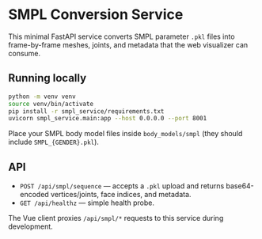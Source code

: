 # SMPL Conversion Service

This minimal FastAPI service converts SMPL parameter `.pkl` files into frame-by-frame meshes, joints, and metadata that the web visualizer can consume.

## Running locally

```bash
python -m venv venv
source venv/bin/activate
pip install -r smpl_service/requirements.txt
uvicorn smpl_service.main:app --host 0.0.0.0 --port 8001
```

Place your SMPL body model files inside `body_models/smpl` (they should include `SMPL_{GENDER}.pkl`).

## API

- `POST /api/smpl/sequence` — accepts a `.pkl` upload and returns base64-encoded vertices/joints, face indices, and metadata.
- `GET /api/healthz` — simple health probe.

The Vue client proxies `/api/smpl/*` requests to this service during development.
